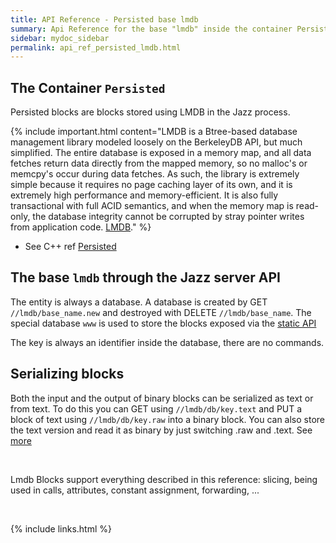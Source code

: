 ```yaml
---
title: API Reference - Persisted base lmdb
summary: Api Reference for the base "lmdb" inside the container Persisted
sidebar: mydoc_sidebar
permalink: api_ref_persisted_lmdb.html
---
```


## The Container `Persisted`

Persisted blocks are blocks stored using LMDB in the Jazz process.

{% include important.html content="LMDB is a Btree-based database management library modeled loosely on the BerkeleyDB API, but much simplified. The entire database is exposed in a memory map, and all data fetches return data directly from the mapped memory, so no malloc's or memcpy's occur during data fetches. As such, the library is extremely simple because it requires no page caching layer of its own, and it is extremely high performance and memory-efficient. It is also fully transactional with full ACID semantics, and when the memory map is read-only, the database integrity cannot be corrupted by stray pointer writes from application code. [LMDB](http://www.lmdb.tech/doc/)." %}

* See C++ ref [Persisted](/develop_jazz02/classjazz__elements_1_1Persisted.html)

## The base `lmdb` through the Jazz server API

The entity is always a database. A database is created by GET `//lmdb/base_name.new` and destroyed with DELETE `//lmdb/base_name`.
The special database `www` is used to store the blocks exposed via the [static API](api_ref_serving_frontend.html)

The key is always an identifier inside the database, there are no commands.

## Serializing blocks

Both the input and the output of binary blocks can be serialized as text or from text. To do this you can GET using `//lmdb/db/key.text`
and PUT a block of text using `//lmdb/db/key.raw` into a binary block. You can also store the text version and read it as binary by just
switching .raw and .text. See [more](api_ref_serialization.html)

<br/>

Lmdb Blocks support everything described in this reference: slicing, being used in calls, attributes, constant assignment, forwarding, ...

<br/>

{% include links.html %}
